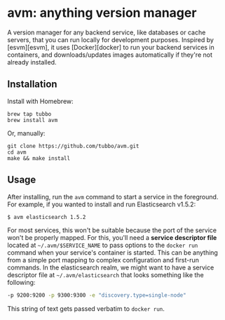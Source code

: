 # avm: anything version manager

A version manager for any backend service, like databases or cache
servers, that you can run locally for development purposes. Inspired by
[esvm][esvm], it uses [Docker][docker] to run your backend services in
containers, and downloads/updates images automatically if they're not
already installed.

## Installation

Install with Homebrew:

    brew tap tubbo
    brew install avm

Or, manually:

    git clone https://github.com/tubbo/avm.git
    cd avm
    make && make install

## Usage

After installing, run the `avm` command to start a service in the
foreground. For example, if you wanted to install and run Elasticsearch
v1.5.2:

```bash
$ avm elasticsearch 1.5.2
```

For most services, this won't be suitable because the port of the
service won't be properly mapped. For this, you'll need a **service
descriptor file** located at `~/.avm/$SERVICE_NAME` to pass options to
the `docker run` command when your service's container is started. This
can be anything from a simple port mapping to complex configuration and
first-run commands. In the elasticsearch realm, we might want to have a
service descriptor file at `~/.avm/elasticsearch` that looks something
like the following:

```bash
-p 9200:9200 -p 9300:9300 -e "discovery.type=single-node"
```

This string of text gets passed verbatim to `docker run`.
